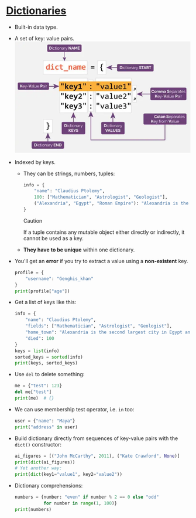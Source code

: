 # [Dictionaries](https://docs.python.org/3.9/library/stdtypes.html#mapping-types-dict)

- Built-in data type.
- A set of key: value pairs.
  ![dict](./assets/dict.png)
- Indexed by keys.

  - They can be strings, numbers, tuples:

    ```py
    info = {
        "name": "Claudius Ptolemy",
        100: ["Mathematician", "Astrologist", "Geologist"],
        ("Alexandria", "Egypt", "Roman Empire"): "Alexandria is the second largest city in Egypt and the largest city on the Mediterranean coast."
    }
    ```

    > [!CAUTION]
    >
    > If a tuple contains any mutable object either directly or indirectly, it cannot be used as a key.

  - **They have to be unique** within one dictionary.

- You'll get an **error** if you try to extract a value using a **non-existent** key.
  ```py
  profile = {
      "username": "Genghis_khan"
  }
  print(profile["age"])
  ```
- Get a list of keys like this:
  ```py
  info = {
      "name": "Claudius Ptolemy",
      "fields": ["Mathematician", "Astrologist", "Geologist"],
      "home_town": "Alexandria is the second largest city in Egypt and the largest city on the Mediterranean coast.",
      "died": 100
  }
  keys = list(info)
  sorted_keys = sorted(info)
  print(keys, sorted_keys)
  ```
- Use `del` to delete something:
  ```py
  me = {"test": 123}
  del me["test"]
  print(me)  # {}
  ```
- We can use membership test operator, i.e. `in` too:
  ```py
  user = {"name": "Maya"}
  print("address" in user)
  ```
- Build dictionary directly from sequences of key-value pairs with the `dict()` constructor:
  ```py
  ai_figures = [("John McCarthy", 2011), ("Kate Crawford", None)]
  print(dict(ai_figures))
  # Yet another way:
  print(dict(key1="value1", key2="value2"))
  ```
- Dictionary comprehensions:
  ```py
  numbers = {number: "even" if number % 2 == 0 else "odd"
             for number in range(1, 100)}
  print(numbers)
  ```
